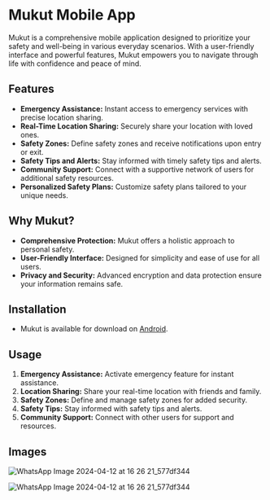 # Mukut Mobile App

Mukut is a comprehensive mobile application designed to prioritize your safety and well-being in various everyday scenarios. With a user-friendly interface and powerful features, Mukut empowers you to navigate through life with confidence and peace of mind.

## Features

- **Emergency Assistance:** Instant access to emergency services with precise location sharing.
- **Real-Time Location Sharing:** Securely share your location with loved ones.
- **Safety Zones:** Define safety zones and receive notifications upon entry or exit.
- **Safety Tips and Alerts:** Stay informed with timely safety tips and alerts.
- **Community Support:** Connect with a supportive network of users for additional safety resources.
- **Personalized Safety Plans:** Customize safety plans tailored to your unique needs.

## Why Mukut?

- **Comprehensive Protection:** Mukut offers a holistic approach to personal safety.
- **User-Friendly Interface:** Designed for simplicity and ease of use for all users.
- **Privacy and Security:** Advanced encryption and data protection ensure your information remains safe.

## Installation

- Mukut is available for download on [Android](#).

## Usage

1. **Emergency Assistance:** Activate emergency feature for instant assistance.
2. **Location Sharing:** Share your real-time location with friends and family.
3. **Safety Zones:** Define and manage safety zones for added security.
4. **Safety Tips:** Stay informed with safety tips and alerts.
5. **Community Support:** Connect with other users for support and resources.


## Images 
![WhatsApp Image 2024-04-12 at 16 26 21_577df344](https://github.com/AdityaSingh2005/Smart-Helmet-IOT/assets/103613774/bbf74944-c800-4ce0-8461-8ab95f8c0a72)

![WhatsApp Image 2024-04-12 at 16 26 21_577df344](https://github.com/AdityaSingh2005/Smart-Helmet-IOT/assets/103613774/cd7c1acc-abf7-4333-b6e8-0a4fca4cf41e)
